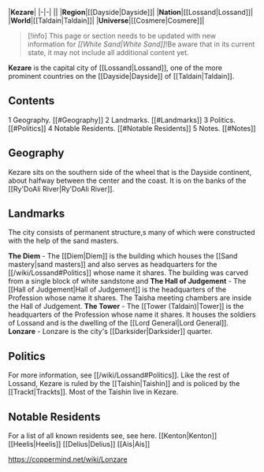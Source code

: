 |**Kezare**|
|-|-|
||
|**Region**|[[Dayside\|Dayside]]|
|**Nation**|[[Lossand\|Lossand]]|
|**World**|[[Taldain\|Taldain]]|
|**Universe**|[[Cosmere\|Cosmere]]|
> [!info] This page or section needs to be updated with new information for *[[White Sand\|White Sand]]*!Be aware that in its current state, it may not include all additional content yet.

**Kezare** is the capital city of [[Lossand\|Lossand]], one of the more prominent countries on the [[Dayside\|Dayside]] of [[Taldain\|Taldain]].

## Contents

1 Geography. [[#Geography]] 
2 Landmarks. [[#Landmarks]] 
3 Politics. [[#Politics]] 
4 Notable Residents. [[#Notable Residents]] 
5 Notes. [[#Notes]] 


## Geography
Kezare sits on the southern side of the wheel that is the Dayside continent, about halfway between the center and the coast. It is on the banks of the [[Ry'DoAli River\|Ry'DoAli River]].

## Landmarks
The city consists of permanent structure,s many of which were constructed with the help of the sand masters.

**The Diem** - The [[Diem\|Diem]] is the building which houses the [[Sand mastery\|sand masters]] and also serves as headquarters for the [[/wiki/Lossand#Politics]] whose name it shares. The building was carved from a single block of white sandstone and
**The Hall of Judgement** - The [[Hall of Judgement\|Hall of Judgement]] is the headquarters of the Profession whose name it shares. The Taisha meeting chambers are inside the Hall of Judgement.
**The Tower** - The [[Tower (Taldain)\|Tower]] is the headquarters of the Profession whose name it shares. It houses the soldiers of Lossand and is the dwelling of the [[Lord General\|Lord General]].
**Lonzare** - Lonzare is the city's [[Darksider\|Darksider]] quarter.
## Politics
For more information, see [[/wiki/Lossand#Politics]].
Like the rest of Lossand, Kezare is ruled by the [[Taishin\|Taishin]] and is policed by the [[Trackt\|Trackts]]. Most of the Taishin live in Kezare.

## Notable Residents
For a list of all known residents see, see here.
[[Kenton\|Kenton]]
[[Heelis\|Heelis]]
[[Delius\|Delius]]
[[Ais\|Ais]]


https://coppermind.net/wiki/Lonzare
